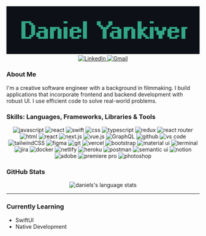 <div align="center">
    <img src="./banner-github.png" alt="banner" />
</div>

<div align="center">
    <a href="https://www.linkedin.com/in/daniel-yankiver/" >
        <img src="https://img.shields.io/badge/visit%20my%20Linkedin-0A66C2?style=for-the-badge&logo=linkedin&logoColor=white" alt="LinkedIn" />
    </a>
    <a href="mailto:dyankiver@gmail.com" >
        <img src="https://img.shields.io/badge/email%20me-EA4335?style=for-the-badge&logo=gmail&logoColor=white" alt="Gmail" />
    </a>
<!--       <a href="https://www.danielyankiver.com/">
        <img src="https://img.shields.io/badge/check%20out%20my%20Portfolio-042549?style=for-the-badge&logo=moleculer&logoColor=white" alt="Portfolio Website" />
    </a>
    <a href="https://danielyankiver.medium.com/" >
        <img src="https://img.shields.io/badge/read%20my%20blogs%20on%20medium-black?style=for-the-badge&logo=medium&logoColor=white" alt="Medium" />
    </a> -->
</div>

### About Me

I'm a creative software engineer with a background in filmmaking. I build applications that incorporate frontend and backend development with robust UI. I use efficient code to solve real-world problems.


### Skills: Languages, Frameworks, Libraries & Tools

<div align="center">
    <img src="https://img.shields.io/badge/JavaScript-F7DF1E?style=for-the-badge&logo=javascript&logoColor=black" alt="javascript" />
    <img src="https://img.shields.io/badge/react-%2320232a.svg?style=for-the-badge&logo=react&logoColor=%2361DAFB" alt="react" />
    <img src="https://img.shields.io/badge/swift-F54A2A?style=for-the-badge&logo=swift&logoColor=white" alt="swift" />
    <img src="https://img.shields.io/badge/css-1572B6?style=for-the-badge&logo=css3&logoColor=white" alt="css" />
    <img src="https://img.shields.io/badge/typescript-%23007ACC.svg?style=for-the-badge&logo=typescript&logoColor=white" alt="typescript" />
    <img src="https://img.shields.io/badge/redux-%23593d88.svg?style=for-the-badge&logo=redux&logoColor=white" alt="redux" />
    <img src="https://img.shields.io/badge/React_Router-CA4245?style=for-the-badge&logo=react-router&logoColor=white" alt="react router" />
    <img src="https://img.shields.io/badge/HTML-E34F26?style=for-the-badge&logo=html5&logoColor=white" alt="html" />
    <img src="https://img.shields.io/badge/react_testing_librabry-%2320232a.svg?style=for-the-badge&logo=react&logoColor=%2361DAFB" alt="react" />
    <img src="https://img.shields.io/badge/nextjs-%23000000.svg?style=for-the-badge&logo=next.js&logoColor=white" alt="next.js"/>
    <img src="https://img.shields.io/badge/Vue.js-35495E?style=for-the-badge&logo=vue.js&logoColor=4FC08D" alt="vue.js"/>
    <img src="https://img.shields.io/badge/-GraphQL-E10098?style=for-the-badge&logo=graphql" alt="GraphQL"/>
<!--     <img src="https://img.shields.io/badge/Ruby-CC342D?style=for-the-badge&logo=ruby&logoColor=white" alt="ruby" /> -->
<!--     <img src="https://img.shields.io/badge/Ruby%20on%20rails-CC0000?style=for-the-badge&logo=ruby%20on%20rails&logoColor=white" alt="rails" /> -->
    <img src="https://img.shields.io/badge/GitHub-100000?style=for-the-badge&logo=github&logoColor=white" alt="github" />
    <img src="https://img.shields.io/badge/vs%20code-007ACC?style=for-the-badge&logo=visual%20studio%20code&logoColor=white" alt="vs code" />
    <img src="https://img.shields.io/badge/tailwindcss-%2338B2AC.svg?style=for-the-badge&logo=tailwind-css&logoColor=white" alt="tailwindCSS" />
    <img src="https://img.shields.io/badge/Figma-F24E1E?style=for-the-badge&logo=figma&logoColor=white" alt="figma" />
<!--     <img src="https://img.shields.io/badge/firebase-%23039BE5.svg?style=for-the-badge&logo=firebase&logoColor=white" alt="firebase"/> -->
<!--     <img src="https://img.shields.io/badge/sqlite-003B57?style=for-the-badge&logo=sqlite&logoColor=white" alt="SQLite" /> -->
    <img src="https://img.shields.io/badge/Git-F05032?style=for-the-badge&logo=git&logoColor=white" alt="git" />
    <img src="https://img.shields.io/badge/vercel-%23000000.svg?style=for-the-badge&logo=vercel&logoColor=white" alt="vercel" />
    <img src="https://img.shields.io/badge/bootstrap-7952B3?style=for-the-badge&logo=bootstrap&logoColor=white" alt="bootstrap" />
    <img src="https://img.shields.io/badge/material--ui-0081CB?style=for-the-badge&logo=material-ui&logoColor=white" alt="material ui" />
    <img src="https://img.shields.io/badge/terminal%20commands-black?style=for-the-badge&logo=windows%20terminal&logoColor=white" alt="terminal" />
    <img src="https://img.shields.io/badge/jira-%230A0FFF.svg?style=for-the-badge&logo=jira&logoColor=white" alt="jira" /> 
    <img src="https://img.shields.io/badge/docker-%230db7ed.svg?style=for-the-badge&logo=docker&logoColor=white" alt="docker" />
    <img src="https://img.shields.io/badge/Netlify-00C7B7?style=for-the-badge&logo=netlify&logoColor=white" alt="netlify" />
    <img src="https://img.shields.io/badge/Heroku-430098?style=for-the-badge&logo=heroku&logoColor=white" alt="heroku" />
    <img src="https://img.shields.io/badge/postman-FF6C37?style=for-the-badge&logo=postman&logoColor=white" alt="postman" />
    <img src="https://img.shields.io/badge/semantic%20ui-35BDB2?style=for-the-badge&logo=semantic%20ui%20react&logoColor=white" alt="semantic ui" />
    <img src="https://img.shields.io/badge/Notion-%23000000.svg?style=for-the-badge&logo=notion&logoColor=white" alt="notion"/>
    <img src="https://img.shields.io/badge/adobe-%23FF0000.svg?style=for-the-badge&logo=adobe&logoColor=white" alt="adobe" />
    <img src="https://img.shields.io/badge/Adobe%20Premiere%20Pro-9999FF.svg?style=for-the-badge&logo=Adobe%20Premiere%20Pro&logoColor=white" alt="premiere pro" />
    <img src="https://img.shields.io/badge/adobe%20photoshop-31A8FF?style=for-the-badge&logo=adobe%20photoshop&logoColor=white" alt="photoshop" />   
</div>

### GitHub Stats

<p align="center">
<!--     <a href="https://github.com/danielyankiver"> -->
<!--         <img src="https://github-readme-stats-git-masterrstaa-rickstaa.vercel.app/api?username=danielyankiver&show_icons=true&hide=stars&hide_border=true&theme=gotham" alt="daniel's github stats" /> -->
        <img src="https://github-readme-stats-git-masterrstaa-rickstaa.vercel.app/api/top-langs/?username=danielyankiver&layout=compact&hide_border=true&theme=gotham" alt="daniels's language stats" />
    </a>
</p>

---

### Currently Learning

- SwiftUI
- Native Development

